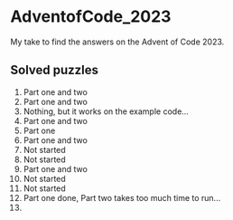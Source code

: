 # AdventofCode_2023
My take to find the answers on the Advent of Code 2023.

## Solved puzzles
1) Part one and two
2) Part one and two
3) Nothing, but it works on the example code...
4) Part one and two
5) Part one
6) Part one and two
7) Not started
8) Not started
9) Part one and two
10) Not started
11) Not started
12) Part one done, Part two takes too much time to run...
13) 